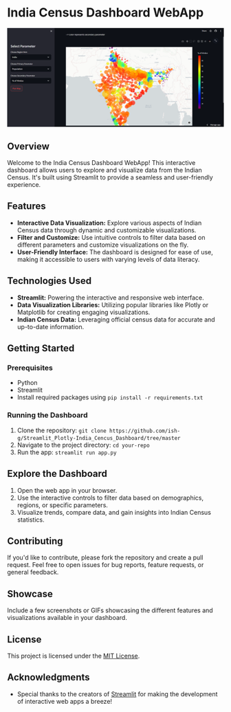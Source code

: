 # India Census Dashboard WebApp

<img height="" src="Capture.PNG" width=""/>

## Overview

Welcome to the India Census Dashboard WebApp! This interactive dashboard allows users to explore and visualize data from the Indian Census. It's built using Streamlit to provide a seamless and user-friendly experience.

## Features

- **Interactive Data Visualization:** Explore various aspects of Indian Census data through dynamic and customizable visualizations.
- **Filter and Customize:** Use intuitive controls to filter data based on different parameters and customize visualizations on the fly.
- **User-Friendly Interface:** The dashboard is designed for ease of use, making it accessible to users with varying levels of data literacy.

## Technologies Used

- **Streamlit:** Powering the interactive and responsive web interface.
- **Data Visualization Libraries:** Utilizing popular libraries like Plotly or Matplotlib for creating engaging visualizations.
- **Indian Census Data:** Leveraging official census data for accurate and up-to-date information.

## Getting Started

### Prerequisites

- Python
- Streamlit
- Install required packages using `pip install -r requirements.txt`

### Running the Dashboard

1. Clone the repository: `git clone https://github.com/ish-g/Streamlit_Plotly-India_Cencus_Dashboard/tree/master`
2. Navigate to the project directory: `cd your-repo`
3. Run the app: `streamlit run app.py`

## Explore the Dashboard

1. Open the web app in your browser.
2. Use the interactive controls to filter data based on demographics, regions, or specific parameters.
3. Visualize trends, compare data, and gain insights into Indian Census statistics.

## Contributing

If you'd like to contribute, please fork the repository and create a pull request. Feel free to open issues for bug reports, feature requests, or general feedback.

## Showcase

Include a few screenshots or GIFs showcasing the different features and visualizations available in your dashboard.

## License

This project is licensed under the [MIT License](LICENSE).

## Acknowledgments

- Special thanks to the creators of [Streamlit](https://streamlit.io/) for making the development of interactive web apps a breeze!
